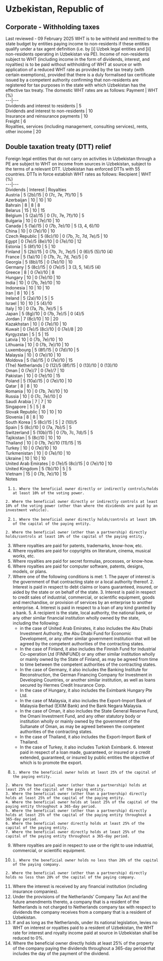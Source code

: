 # Uzbekistan, Republic of
## Corporate - Withholding taxes
Last reviewed - 09 February 2025
WHT is to be withheld and remitted to the state budget by entities paying income to non-residents if these entities qualify under a tax agent definition (i.e. by [i] Uzbek legal entities and [ii] non-residents operating in Uzbekistan via PE).
Income of non-residents subject to WHT (including income in the form of dividends, interest, and royalties) is to be paid without withholding of WHT at source or with application of a reduced WHT rate as provided by the tax treaty (with certain exemptions), provided that there is a duly formalised tax certificate issued by a competent authority confirming that non-residents are registered for tax purposes in the state with which Uzbekistan has the effective tax treaty.
The domestic WHT rates are as follows:
Payment | WHT (%)  
---|---  
Dividends and interest to residents | 5  
Dividends and interest to non-residents | 10  
Insurance and reinsurance payments | 10  
Freight | 6  
Royalties, services (including management, consulting services), rents, other income | 20  
## Double taxation treaty (DTT) relief
Foreign legal entities that do not carry on activities in Uzbekistan through a PE are subject to WHT on income from sources in Uzbekistan, subject to the terms of a relevant DTT. Uzbekistan has enforced DTTs with 55 countries.
DTTs in force establish WHT rates as follows:
Recipient | WHT (%)  
---|---  
Dividends | Interest | Royalties  
Austria | 5 (2b)/15 | 0 (7c, 7e, 7f)/10 | 5  
Azerbaijan | 10 | 10 | 10  
Bahrain | 8 | 8 | 8  
Belarus | 15 | 10 | 15  
Belgium | 5 (2a)/15 | 0 (7c, 7e, 7f)/10 | 5  
Bulgaria | 10 | 0 (7e)/10 | 10  
Canada | 5 (1a)/15 | 0 (7b, 7e)/10 | 5 (3, 4, 6)/10  
China | 10 | 0 (7e)/10 | 10  
Czech Republic | 5 (8c)/10 | 0 (7b, 7c, 7d, 7e)/5 | 10  
Egypt | 0 (7e)/5 (8e)/10 | 0 (7e)/10 | 12  
Estonia | 5 (8f)/10 | 5 | 10  
Finland | 5 (2b)/15 | 0 (7b, 7c, 7e)/5 | 0 (6)/5 (5)/10 (4)  
France | 5 (1a)/10 | 0 (7b, 7c, 7d, 7e)/5 | 0  
Georgia | 5 (8b)/15 | 0 (7e)/10 | 10  
Germany | 5 (8c)/15 | 0 (7e)/5 | 3 (3, 5, 14)/5 (4)  
Greece | 8 | 0 (7e)/10 | 8  
Hungary | 10 | 0 (7e)/10 | 10  
India | 10 | 0 (7b, 7e)/10 | 10  
Indonesia | 10 | 10 | 10  
Iran | 8 | 10 | 5  
Ireland | 5 (2a)/10 | 5 | 5  
Israel | 10 | 10 | 5 (4)/10  
Italy | 10 | 0 (7a, 7b, 7e)/5 | 5  
Japan | 5 (8g)/10 | 0 (7b, 7e)/5 | 0 (4)/5  
Jordan | 7 (8c)/10 | 10 | 20  
Kazakhstan | 10 | 0 (7e)/10 | 10  
Kuwait | 0 (7e)/5 (8c)/10 | 0 (7e)/8 | 20  
Kyrgyzstan | 5 | 5 | 15  
Latvia | 10 | 0 (7b, 7e)/10 | 10  
Lithuania | 10 | 0 (7b, 7e)/10 | 10  
Luxembourg | 5 (8f)/15 | 0 (7d)/10 | 5  
Malaysia | 10 | 0 (7e)/10 | 10  
Moldova | 5 (1a)/15 | 0 (7e)/10 | 15  
(The) Netherlands | 0 (12)/5 (8f)/15 | 0 (13)/10 | 0 (13)/10  
Oman | 0 (7e)/7 | 0 (7e)/7 | 10  
Pakistan | 10 | 0 (7e)/10 | 15  
Poland | 5 (10a)/15 | 0 (7e)/10 | 10  
Qatar | 8 | 8 | 10  
Romania | 10 | 0 (7b, 7e)/10 | 10  
Russia | 10 | 0 (7c, 7e)/10 | 0  
Saudi Arabia | 7 | 7 | 10  
Singapore | 5 | 5 | 8  
Slovak Republic | 10 | 10 | 10  
Slovenia | 8 | 8 | 10  
South Korea | 5 (8c)/15 | 5 | 2 (10)/5  
Spain | 5 (8c)/10 | 0 (7a, 7b)/5 | 5  
Switzerland | 5 (10b)/15 | 0 (7b, 7c, 7d)/5 | 5  
Tajikistan | 5 (8c)10 | 10 | 10  
Thailand | 10 | 0 (7b, 7e)/10 (11)/15 | 15  
Turkey | 10 | 0 (7e)/10 | 10  
Turkmenistan | 10 | 0 (7e)/10 | 10  
Ukraine | 10 | 10 | 10  
United Arab Emirates | 0 (7e)/5 (8c)/15 | 0 (7e)/10 | 10  
United Kingdom | 5 (1b)/10 | 5 | 5  
Vietnam | 15 | 0 (7b, 7e)/10 | 15  
Notes
  1.     1. Where the beneficial owner directly or indirectly controls/holds at least 10% of the voting power.
    2. Where the beneficial owner directly or indirectly controls at least 10% of the voting power (other than where the dividends are paid by an investment vehicle).
  2.     1. Where the beneficial owner directly holds/controls at least 10% of the capital of the paying entity.
    2. Where the beneficial owner (other than a partnership) directly holds/controls at least 10% of the capital of the paying entity.
  3. Where royalties are paid for patents, trademarks, know-how, etc.
  4. Where royalties are paid for copyrights on literature, cinema, musical works, etc.
  5. Where royalties are paid for secret formulas, processes, or know-how.
  6. Where royalties are paid for computer software, patents, designs, models, or plans.
  7. Where one of the following conditions is met: 
    1. The payer of interest is the government of that contracting state or a local authority thereof.
    2. Interest is paid in respect to debt claims or loans guaranteed, insured, or aided by the state or on behalf of the state.
    3. Interest is paid in respect to credit sales of industrial, commercial, or scientific equipment, goods and merchandise, or provision of services by an enterprise to another enterprise.
    4. Interest is paid in respect to a loan of any kind granted by a bank.
    5. A recipient is the state, local authority, the national bank, or any other similar financial institution wholly owned by the state, including the following: 
       * in the case of United Arab Emirates, it also includes the Abu Dhabi Investment Authority, the Abu Dhabi Fund for Economic Development, or any other similar government institution that will be agreed by the competent authorities of the contracting states.
       * In the case of Finland, it also includes the Finnish Fund for Industrial Co-operation Ltd (FINNFUND) or any other similar institution wholly or mainly owned by the State of Finland, as may be agreed from time to time between the competent authorities of the contracting states.
       * In the case of Germany, it also includes the Banking Institute for Reconstruction, the German Financing Company for Investment in Developing Countries, or another similar institution, as well as loans secured by Hermes Credit Insurance Corp.
       * In the case of Hungary, it also includes the Eximbank Hungary Pte Ltd.
       * In the case of Malaysia, it also includes the Export-Import Bank of Malaysia Berhad (EXIM Bank) and the Bank Negara Malaysia.
       * In the case of Oman, it also includes the State General Reserve Fund, the Omani Investment Fund, and any other statutory body or institution wholly or mainly owned by the government of the Sultanate of Oman, as may be agreed between the competent authorities of the contracting states.
       * In the case of Thailand, it also includes the Export-Import Bank of Thailand.
       * In the case of Turkey, it also includes Turkish Eximbank.
    6. Interest paid in respect of a loan made, guaranteed, or insured or a credit extended, guaranteed, or insured by public entities the objective of which is to promote the export.
  8.     1. Where the beneficial owner holds at least 25% of the capital of the paying entity.
    2. Where the beneficial owner (other than a partnership) holds at least 25% of the capital of the paying entity.
    3. Where the beneficial owner (other than a partnership) directly holds at least 25% of the capital of the paying entity.
    4. Where the beneficial owner holds at least 25% of the capital of the paying entity throughout a 365-day period.
    5. Where the beneficial owner (other than a partnership) directly holds at least 25% of the capital of the paying entity throughout a 365-day period.
    6. Where the beneficial owner directly holds at least 25% of the capital of the paying entity.
    7. Where the beneficial owner directly holds at least 25% of the capital of the paying entity throughout a 365-day period.
  9. Where royalties are paid in respect to use or the right to use industrial, commercial, or scientific equipment.
  10.     1. Where the beneficial owner holds no less than 20% of the capital of the paying company.
    2. Where the beneficial owner (other than a partnership) directly holds no less than 20% of the capital of the paying company.
  11. Where the interest is received by any financial institution (including insurance companies).
  12. Under the provisions of the Netherlands’ Company Tax Act and the future amendments thereto, a company that is a resident of the Netherlands is not charged to Netherlands company tax with respect to dividends the company receives from a company that is a resident of Uzbekistan.
  13. If and as long as the Netherlands, under its national legislation, levies no WHT on interest or royalties paid to a resident of Uzbekistan, the WHT rate for interest and royalty income paid at source in Uzbekistan shall be reduced to 0%.
  14. Where the beneficial owner directly holds at least 25% of the property of the company paying the dividends throughout a 365-day period that includes the day of the payment of the dividend.


